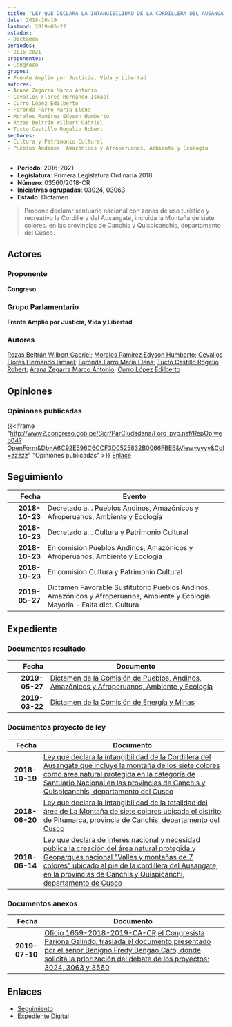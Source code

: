 ```yaml
---
title: "LEY QUE DECLARA LA INTANGIBILIDAD DE LA CORDILLERA DEL AUSANGATE QUE INCLUYE LA MONTAÑA DE LOS SIETE COLORES COMO ÁREA NATURAL PROTEGIDA EN LA CATEGORIA DE SANTUARIO NACIONAL EN LAS PROVINCIAS DE CANCHIS Y QUISPICANCHIS, DEPARTAMENTO DEL CUSCO"
date: 2018-10-19
lastmod: 2019-05-27
estados:
- Dictamen
periodos:
- 2016-2021
proponentes:
- Congreso
grupos:
- Frente Amplio por Justicia, Vida y Libertad
autores:
- Arana Zegarra Marco Antonio
- Cevallos Flores Hernando Ismael
- Curro López Edilberto
- Foronda Farro María Elena
- Morales Ramírez Edyson Humberto
- Rozas Beltrán Wilbert Gabriel
- Tucto Castillo Rogelio Robert
sectores:
- Cultura y Patrimonio Cultural
- Pueblos Andinos, Amazónicos y Afroperuanos, Ambiente y Ecología
---
```

- **Periodo**: 2016-2021
- **Legislatura**: Primera Legislatura Ordinaria 2018
- **Número**: 03560/2018-CR
- **Iniciativas agrupadas**: [03024](../../03000/03024), [03063](../../03000/03063)
- **Estado**: Dictamen

> Propone declarar santuario nacional con zonas de uso turístico y recreativo la Cordillera del Ausangate, incluida la Montaña de siete colores, en las provincias de Canchis y Quispicanchis, departamento del Cusco.


## Actores

### Proponente

**Congreso**

### Grupo Parlamentario

**Frente Amplio por Justicia, Vida y Libertad**

### Autores

[Rozas Beltrán Wilbert Gabriel](mailto:mailto:wrozas@congreso.gob.pe); [Morales Ramírez Edyson Humberto](mailto:mailto:emorales@congreso.gob.pe); [Cevallos Flores Hernando Ismael](mailto:mailto:hcevallos@congreso.gob.pe); [Foronda Farro María Elena](mailto:mailto:mforonda@congreso.gob.pe); [Tucto Castillo Rogelio Robert](mailto:mailto:rtucto@congreso.gob.pe); [Arana Zegarra Marco Antonio](mailto:mailto:marana@congreso.gob.pe); [Curro López Edilberto](mailto:mailto:ecurro@congreso.gob.pe)

## Opiniones

### Opiniones publicadas

{{<iframe "http://www2.congreso.gob.pe/Sicr/ParCiudadana/Foro_pvp.nsf/RepOpiweb04?OpenForm&Db=A6C92E596C6CCF3D0525832B0066FBE6&View=yyyy&Col=zzzzz" "Opiniones publicadas" >}}
[Enlace](http://www2.congreso.gob.pe/Sicr/ParCiudadana/Foro_pvp.nsf/RepOpiweb04?OpenForm&Db=A6C92E596C6CCF3D0525832B0066FBE6&View=yyyy&Col=zzzzz)


## Seguimiento

| Fecha | Evento |
|------:|--------|
| **2018-10-23** | Decretado a... Pueblos Andinos, Amazónicos y Afroperuanos, Ambiente y Ecología |
| **2018-10-23** | Decretado a... Cultura y Patrimonio Cultural |
| **2018-10-23** | En comisión Pueblos Andinos, Amazónicos y Afroperuanos, Ambiente y Ecología |
| **2018-10-23** | En comisión Cultura y Patrimonio Cultural |
| **2019-05-27** | Dictamen Favorable Sustitutorio Pueblos Andinos, Amazónicos y Afroperuanos, Ambiente y Ecología Mayoria - Falta dict. Cultura |

## Expediente

### Documentos resultado

| Fecha | Documento |
|------:|-----------|
| **2019-05-27** | [Dictamen de la Comisión de Pueblos, Andinos, Amazónicos y Afroperuanos, Ambiente y Ecología](http://www.leyes.congreso.gob.pe/Documentos/2016_2021/Dictamenes/Proyectos_de_Ley/03024DC19MAY20190527.pdf) |
| **2019-03-22** | [Dictamen de la Comisión de Energía y Minas](http://www.leyes.congreso.gob.pe/Documentos/2016_2021/Dictamenes/Proyectos_de_Ley/03024DC11MAY20190322.pdf) |

### Documentos proyecto de ley

| Fecha | Documento |
|------:|-----------|
| **2018-10-19** | [Ley que declara la intangibilidad de la Cordillera del Ausangate que incluye la montaña de los siete colores como área natural protegida en la categoría de Santuario Nacional en las provincias de Canchis y Quispicanchis, departamento del Cusco](http://www.leyes.congreso.gob.pe/Documentos/2016_2021/Proyectos_de_Ley_y_de_Resoluciones_Legislativas/PL0356020181019.pdf) |
| **2018-06-20** | [Ley que declara la intangibilidad de la totalidad del área de La Montaña de siete colores ubicada el distrito de Pitumarca, provincia de Canchis, departamento del Cusco](http://www.leyes.congreso.gob.pe/Documentos/2016_2021/Proyectos_de_Ley_y_de_Resoluciones_Legislativas/PL0306320180620..pdf) |
| **2018-06-14** | [Ley que declara de interés nacional y necesidad pública la creación del área natural protegida y Geoparques nacional "Valles y montañas de 7 colores" ubicado al pie de la cordillera del Ausangate, en la provincias de Canchis y Quispicanchi, departamento de Cusco](http://www.leyes.congreso.gob.pe/Documentos/2016_2021/Proyectos_de_Ley_y_de_Resoluciones_Legislativas/PL0302420180614..pdf) |

### Documentos anexos

| Fecha | Documento |
|------:|-----------|
| **2019-07-10** | [Oficio 1659-2018-2019-CA-CR,el Congresista Pariona Galindo, traslada el documento presentado por el señor Benigno Fredy Bengao Caro, donde solicita la priorización del debate de los proyectos; 3024, 3063 y 3560](http://www.leyes.congreso.gob.pe/Documentos/2016_2021/Oficios/Comisiones_Ordinarias/OFICIO-1659-2018-2019-CA-CR.pdf) |

## Enlaces

- [Seguimiento](http://www2.congreso.gob.pe/Sicr/TraDocEstProc/CLProLey2016.nsf/f7fff46988ca05b1052578e100829cc7/a946d846614910120525832b007ba840?OpenDocument)
- [Expediente Digital](http://www2.congreso.gob.pe/Sicr/TraDocEstProc/Expvirt_2011.nsf/visbusqptramdoc1621/03560?opendocument)

